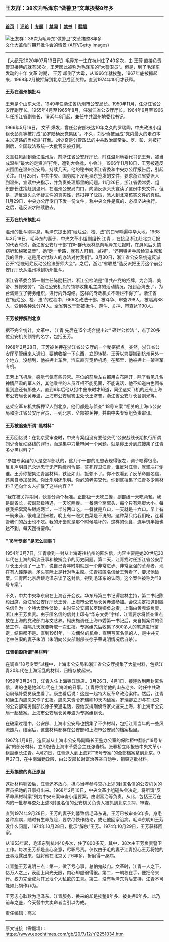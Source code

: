 ### 王友群：38次为毛泽东“做警卫”文革挨整8年多

---

#### [首页](../../../..?n12251034) &nbsp;|&nbsp; [评论](../../../../../epoch-comment?n12251034) &nbsp;|&nbsp; [专题](../../../../../epoch-special?n12251034) &nbsp;|&nbsp; [禁闻](../../../../../epoch-news?n12251034) &nbsp;|&nbsp; [禁书](../../../../../books?n12251034) &nbsp;|&nbsp; [翻墙](https://github.com/gfw-breaker/nogfw/blob/master/README.md?n12251034)


<div><img alt="王友群：38次为毛泽东“做警卫”文革挨整8年多" class="attachment-djy_600_400 size-djy_600_400 wp-post-image" src="https://i.epochtimes.com/assets/uploads/2020/06/604110627051164-594x400-594x400.jpg"/>
<div class="caption">
 文化大革命时期开批斗会的情景 (AFP/Getty Images)
</div></div><hr/><div class="post_content" id="artbody" itemprop="articleBody">
 <!-- article content begin -->
 <p>
  【大纪元2020年07月13日讯】毛泽东一生在杭州住了40多次，由
  <ok href="https://www.epochtimes.com/gb/tag/%E7%8E%8B%E8%8A%B3.html">
   王芳
  </ok>
  直接负责警卫接待的就有38次，王芳因此被称为毛泽东的“大警卫员”。但是，到了毛泽东发动的十年
  <ok href="https://www.epochtimes.com/gb/tag/%E6%96%87%E9%9D%A9.html">
   文革
  </ok>
  时期，
  <ok href="https://www.epochtimes.com/gb/tag/%E7%8E%8B%E8%8A%B3.html">
   王芳
  </ok>
  却倒了大霉，从1966年就挨整，1967年底被抓起来，1968年2月被押解到北京卫戍区关押，直到1974年10月才获释。
 </p>
 <h4>
  王芳在温州挨批斗
 </h4>
 <p>
  王芳是个山东大汉，1949年任浙江省杭州市公安局长。1950年11月，任浙江省公安厅副厅长。1955年4月至1965年8月，任浙江省公安厅厅长。1964年9月至1966年任浙江省副省长，1965年8月起，兼任中共温州地委代书记。
 </p>
 <p>
  1966年5月16日，
  <ok href="https://www.epochtimes.com/gb/tag/%E6%96%87%E9%9D%A9.html">
   文革
  </ok>
  爆发，曾任公安部长达10年之久的罗瑞卿，中央政法小组组长彭真等被打成“彭罗陆杨反党集团”。不久，刘少奇被当成“党内最大的走资本主义道路的当权派”打倒。刘少奇是分管政法的中共政治局常委。罗、彭、刘被打倒后，全国政法系统一大批官员被打倒。
 </p>
 <p>
  文革狂风刮到浙江温州后，前浙江省公安厅厅长、时任温州地委代书记王芳，被当成温州“最大的走资派”打倒，遭到大会批，小会斗。1966年11月18日，王芳被造反派围困在温州公安局，持续几天。他的秘书向浙江省委和中央办公厅报告后，引起关注。11月25日，中共中央、国务院下发毛泽东签发的文件，要求浙江省委派人到温州，宣读中央指示，并负责处理那里的问题。11月26日，浙江省委常委、组织部长沈策赶到温州，在温州公安局门口，向造反派头头宣读了这份中央文件。但是，造反派头头怀疑文件的真实性，还扣押了沈策，派人到北京核实文件的真假。11月29日，中央办公厅专门下发一份文件，称中央文件是真的，必须坚决执行。之后，造反派才陆续散去。
 </p>
 <h4>
  王芳在杭州挨批斗
 </h4>
 <p>
  温州的批斗刚平息，毛泽东提出的“砸烂公、检、法”的口号响遍中华大地。1968年3月18日，毛泽东的妻子、中央文革小组副组长
  <ok href="https://www.epochtimes.com/gb/tag/%E6%B1%9F%E9%9D%92.html">
   江青
  </ok>
  ，在接见浙江赴北京汇报的代表时说，浙江省公安厅干部“在叶群代表林彪向毛泽东汇报时，在屏风后头搞窃听和秘密录音”，她“走一步路，就有人盯梢、监视”，“还用特务手段检查主席和我的信件，这是用对付敌人的办法对付我们”。3月30日，浙江省公安系统造反派召开“彻底砸烂反动公检法誓师大会”。之后，浙江“省联总”造反派把王芳这个前公安厅厅长从温州揪到杭州批斗。
 </p>
 <p>
  浙江省革委会第一副主任陈励耘讲，浙江公检法是“借共产党的招牌，为台湾、美帝、苏修效劳”。“浙江公安机关的领导收集毛主席的活动情况，报到台湾去了，为台湾建立了特务组织，进行内外勾结。这样的专政机关不砸烂不得了”。浙江省在“砸烂公、检、法”的过程中，666名政法干部，被斗争、审查298人，被隔离88人，受到各种处分74人。全省劳改干部被揪斗、游斗、关押、审查达1190人。
 </p>
 <h4>
  王芳被押解到北京
 </h4>
 <p>
  据不完全统计，文革中，
  <ok href="https://www.epochtimes.com/gb/tag/%E6%B1%9F%E9%9D%92.html">
   江青
  </ok>
  先后在15个场合提出过“
  <ok href="https://www.epochtimes.com/gb/tag/%E7%A0%B8%E7%83%82%E5%85%AC%E6%A3%80%E6%B3%95.html">
   砸烂公检法
  </ok>
  ”，点了20多位公安机关领导的名字，包括王芳。
 </p>
 <p>
  1968年2月28日，王芳被关押在浙江省公安厅的一个秘密据点。突然，浙江省公安厅军管组来人通知，要他收拾一下东西，立即转移。王芳以为要搬到杭州另外一个地方。没想到，他被押上车后，汽车直奔笕桥机场。在那里，他被押上一架空军专机。
 </p>
 <p>
  王芳上飞机后，感觉气氛有些异常。座位的前后左右都用白布隔开，除了看见几名神情严肃的军人外，其他乘坐的人员互相不能见面，不能说话，他不知道白色围布里到底还有那些人。直到6年后他从狱中出来时才知道，同坐这架飞机的还有上海市公安局长黄赤波，上海市公安局警卫处长王济普，浙江省公安厅长吕剑光等。
 </p>
 <p>
  这架空军专机共解押17人到北京。他们都是与侦查“
  <ok href="https://www.epochtimes.com/gb/tag/18%E5%8F%B7%E4%B8%93%E6%A1%88.html">
   18号专案
  </ok>
  ”相关的上海市公安局和浙江省公安厅官员，一到北京，全部被关押，并由中央专案组负责审讯。
 </p>
 <h4>
  王芳被追查所谓“黑材料”
 </h4>
 <p>
  王芳回忆说：在北京受审查时，中央专案组没有要他交代“公安战线长期执行所谓刘少奇反动路线的罪行，而是集中力量审问一个问题，就是你王芳到底搜集了江青多少黑材料？”
 </p>
 <p>
  “参加专案组的人是空军部队的，这几个干部的思想表现得很左，调子唱得很高，反复声明自己永远忠于无产阶级司令部，誓死捍卫江青，谁反对江青，就坚决打倒谁。王芳你搜集江青黑材料，铁证如山，抵赖不了。你不仅看到了反革命匿名信，还亲自参加破案。你比朱明还朱明。你必须老实交代，你到底搜集了江青多少黑材料？还向什么人扩散了这些内容？”
 </p>
 <p>
  “我在被关押期间，伙食分两个标准。正部级一天吃三餐，副部级一天吃两餐。我是副省长，按副部级待遇，一天吃两餐。一餐两个窝窝头，每个只有鸡蛋大小。每餐我把窝窝头掰成两半，一半分两口吃，一餐就是八口，一天就是十六口。早上有一碗米汤，很难见到米粒。晚上有一碗大白菜是不洗的。这种菜只给我们吃，连看管我们的战士也不吃。我的牙齿就是那个时候嗑坏的。这样的伙食，连半饥半饿也达不到，每天饿得要命。”
 </p>
 <h4>
  “
  <ok href="https://www.epochtimes.com/gb/tag/18%E5%8F%B7%E4%B8%93%E6%A1%88.html">
   18号专案
  </ok>
  ”是怎么回事？
 </h4>
 <p>
  1954年3月7日，江青收到一封从上海寄往杭州的匿名信，内容主要是她20世纪30年代在上海的风流丑事和被捕变节的历史问题。第二天，江青找时任浙江省公安厅厅长王芳谈了一上午，说自己青年时期就是一个非常进步、非常坚强的革命者，现在有人诬蔑她，矛头实际上是针对毛主席。江青把匿名信给王芳看了，要求他破案。江青回北京后跟毛泽东谈了这封信，得到毛泽东的认同。这个案件被称为“18号专案”。
 </p>
 <p>
  不久，中共中央华东局在上海召开会议。华东局第三书记谭震林主持，第二书记陈毅出席，浙江省公安厅厅长王芳、上海市公安局长黄赤波参加。会议决定把这封匿名信作为一个特大案件侦破，由时任公安部长罗瑞卿负总责，上海由黄赤波负责，浙江由王芳负责。由于匿名信的信封上印有“华东文委”字样，江青要求将侦查重点放在上海的党政部门与文艺界。柯庆施调任上海市委第一书记后，亲自抓案件的侦破工作，每隔几天就要听取一次汇报。专案组先后收集了800多人的笔迹进行鉴定，结果都不是。直到1961年，一次偶然的机会，查明写匿名信的人，是中共元老林伯渠的妻子朱明（朱明向公安部副部长徐子荣说明情况后自杀）。
 </p>
 <h4>
  江青销毁所谓“黑材料”
 </h4>
 <p>
  在调查“18号专案”过程中，上海市公安局和浙江省公安厅搜集了大量材料，包括江青30年代在上海淫乱的材料，归档存放起来。
 </p>
 <p>
  1959年3月24日，江青入住上海锦江饭店。3月26日、4月1日，接连收到两封匿名信，讲的也是她30年代在上海滩的丑事。江青将信给他的山东老乡、时任中共政治局候补委员康生看了。康生看后说：这是一起特大反革命政治案件。然后，江青和康生向周恩来作了汇报。周恩来责令罗瑞卿10天内破案。罗瑞卿立即与在北京的公安部常务副部长徐子荣通电话，要他安排刑侦专家火速来上海，和上海市公安局一起破案。上海市公安局长黄赤波为专案组组长。
 </p>
 <p>
  在破案过程中，公安部、上海市公安局也搜集了不少材料，包括江青当年的一些风流照片。结案后，这些材料都存在公安部和上海市公安局的档案柜里。
 </p>
 <p>
  1967年1月8日，造反派从上海市公安局副局长王鉴办公室的保险柜中翻出“18号专案”的部分材料，立即报告上海市革委会主任张春桥。张春桥立即报告中央文革小组副组长江青。4月21日，江青派人到上海将“18号专案”的全部档案拿到北京。9月27日，在中南海勤政殿，由公安部长谢富治等亲自动手，销毁这批材料。
 </p>
 <h4>
  王芳挨整的真正原因
 </h4>
 <p>
  这批材料销毁后，江青还不放心，担心当年参与查办上述3封匿名信的公安机关的官员把她的丑事抖出来。1968年2月10日，中央文革小组碰头会决定，将所谓“反革命黑材料案”列为中央专案审查小组要案，由谢富治等负责。从此，包括王芳在内的一批参与查处上述3封匿名信的公安机关负责人被抓到北京关押、审查。
 </p>
 <p>
  直到1974年9月28日，王芳的妻子刘馨致信毛泽东说，王芳已被审查6年多，身患各种疾病，随时有生命危险，要求尽快作结论，或让他回家治病。毛泽东明知王芳没什么问题，1974年10月28日，批示“解放”王芳。1974年10月29日，王芳获释回家。
 </p>
 <p>
  从1953年起，毛泽东到杭州40多次，住了800多天，其中，38次由王芳负责警卫工作。每次王芳都是全心全意，尽职尽责。仅仅由于毛的妻子江青担心王芳将她的丑事泄露出来，就将他在北京关了6年多，折磨得一身病。
 </p>
 <p>
  江青整王芳说明三点：第一，做了亏心事，总怕鬼敲门。文革时，江青一人之下，亿万人之上，表面上风光无限，内心却虚弱得很。第二，一朝权在手，便把令来行。权力完全成为其发泄个人私欲的工具。第三，没有毛泽东背后支持，江青不可能如此胡作非为。
 </p>
 <p>
  王芳忠心耿耿为毛泽东、江青服务，换来的却是挨整8年多、被关押6年多。此乃前车之鉴，今天替中共卖命者当引以为戒。
 </p>
 <p>
  责任编辑：高义
 </p>
 <p>
 </p>
 <p>
 </p>
 <!-- article content end -->
 <div id="below_article_ad">
 </div>
</div>


---

原文链接（需翻墙）：https://www.epochtimes.com/gb/20/7/12/n12251034.htm